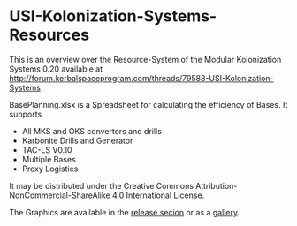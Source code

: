 USI-Kolonization-Systems-Resources
==================================

This is an overview over the Resource-System of the Modular Kolonization Systems 0.20 available at http://forum.kerbalspaceprogram.com/threads/79588-USI-Kolonization-Systems

BasePlanning.xlsx is a Spreadsheet for calculating the efficiency of Bases. It supports
- All MKS and OKS converters and drills
- Karbonite Drills and Generator
- TAC-LS V0.10
- Multiple Bases
- Proxy Logistics

It may be distributed under the Creative Commons
Attribution-NonCommercial-ShareAlike 4.0 International License.

The Graphics are available in the [release secion](https://github.com/mhoram-kerbin/USI-Kolonization-Systems-Resources/releases/latest) or as a [gallery](http://imgur.com/a/VpxLq).
